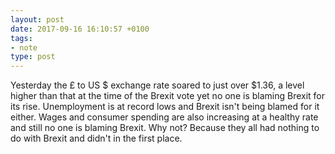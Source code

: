 ```yaml
---
layout: post
date: 2017-09-16 16:10:57 +0100
tags:
- note
type: post
---
```


Yesterday the £ to US $ exchange rate soared to just over $1.36, a level higher than that at the time of the Brexit vote yet no one is blaming Brexit for its rise.  Unemployment is at record lows and Brexit isn't being blamed for it either. Wages and consumer spending are also increasing at a healthy rate and still no one is blaming Brexit. Why not? Because they all had nothing to do with Brexit and didn't in the first place.
